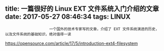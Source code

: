 title: 一篇很好的 Linux EXT 文件系统入门介绍的文章
date: 2017-05-27 08:46:34
tags: LINUX
---


						一个国外的技术专家写的文章，介绍了 EXT 文件系统演进的历史，以及文件系统的基础知识，绝对值得一读


https://opensource.com/article/17/5/introduction-ext4-filesystem                                   